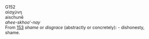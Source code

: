 <body>
  <p>G152<br>  αἰσχύνη  <br> aischunē  <br><i>ahee-skhoo‘-nay </i><br>From <a href="g0153.htm">153</a>  <i>shame</i> or <i>disgrace</i> (abstractly or concretely): - dishonesty, shame.<br></p>
 </body>